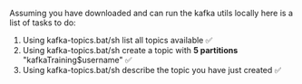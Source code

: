 Assuming you have downloaded and can run the kafka utils locally here is a list of tasks to do:

1. Using kafka-topics.bat/sh list all topics available ✅
2. Using kafka-topics.bat/sh create a topic with **5 partitions** "kafkaTraining$username" ✅
3. Using kafka-topics.bat/sh describe the topic you have just created ✅
